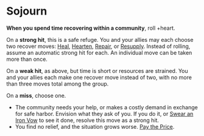 # Sojourn

**When you spend time recovering within a community**, roll +heart.

On a **strong hit**, this is a safe refuge. You and your allies may each choose two recover moves: [Heal](Heal.md), [Hearten](Hearten.md), [Repair](Repair.md), or [Resupply](Resupply.md). Instead of rolling, assume an automatic strong hit for each. An individual move can be taken more than once.

On a **weak hit**, as above, but time is short or resources are strained. You and your allies each make one recover move instead of two, with no more than three moves total among the group.

On a **miss**, choose one.

  * The community needs your help, or makes a costly demand in exchange for safe harbor. Envision what they ask of you. If you do it, or [Swear an Iron Vow](Swear_an_Iron_Vow.md) to see it done, resolve this move as a strong hit.
  * You find no relief, and the situation grows worse. [Pay the Price](Pay_the_Price.md).